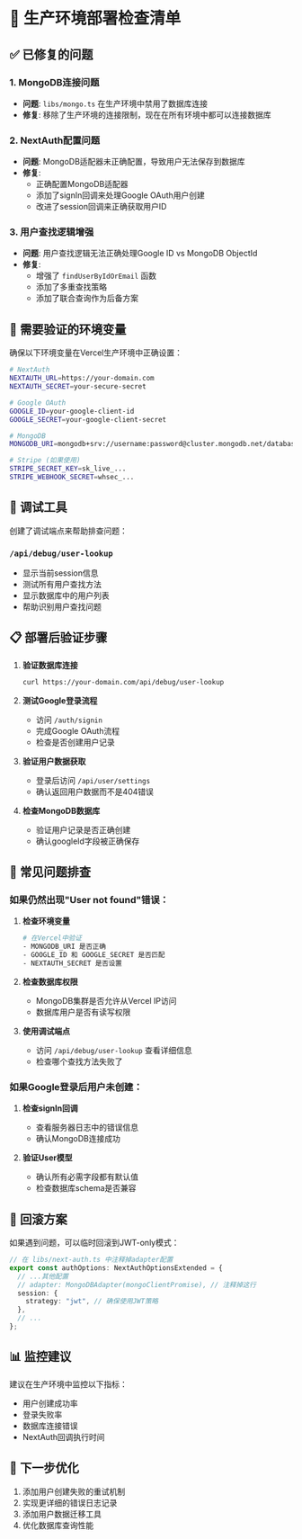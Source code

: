 # 🚀 生产环境部署检查清单

## ✅ 已修复的问题

### 1. MongoDB连接问题
- **问题**: `libs/mongo.ts` 在生产环境中禁用了数据库连接
- **修复**: 移除了生产环境的连接限制，现在在所有环境中都可以连接数据库

### 2. NextAuth配置问题
- **问题**: MongoDB适配器未正确配置，导致用户无法保存到数据库
- **修复**: 
  - 正确配置MongoDB适配器
  - 添加了signIn回调来处理Google OAuth用户创建
  - 改进了session回调来正确获取用户ID

### 3. 用户查找逻辑增强
- **问题**: 用户查找逻辑无法正确处理Google ID vs MongoDB ObjectId
- **修复**: 
  - 增强了 `findUserByIdOrEmail` 函数
  - 添加了多重查找策略
  - 添加了联合查询作为后备方案

## 🔧 需要验证的环境变量

确保以下环境变量在Vercel生产环境中正确设置：

```bash
# NextAuth
NEXTAUTH_URL=https://your-domain.com
NEXTAUTH_SECRET=your-secure-secret

# Google OAuth
GOOGLE_ID=your-google-client-id
GOOGLE_SECRET=your-google-client-secret

# MongoDB
MONGODB_URI=mongodb+srv://username:password@cluster.mongodb.net/database

# Stripe (如果使用)
STRIPE_SECRET_KEY=sk_live_...
STRIPE_WEBHOOK_SECRET=whsec_...
```

## 🧪 调试工具

创建了调试端点来帮助排查问题：

### `/api/debug/user-lookup`
- 显示当前session信息
- 测试所有用户查找方法
- 显示数据库中的用户列表
- 帮助识别用户查找问题

## 📋 部署后验证步骤

1. **验证数据库连接**
   ```bash
   curl https://your-domain.com/api/debug/user-lookup
   ```

2. **测试Google登录流程**
   - 访问 `/auth/signin`
   - 完成Google OAuth流程
   - 检查是否创建用户记录

3. **验证用户数据获取**
   - 登录后访问 `/api/user/settings`
   - 确认返回用户数据而不是404错误

4. **检查MongoDB数据库**
   - 验证用户记录是否正确创建
   - 确认googleId字段被正确保存

## 🚨 常见问题排查

### 如果仍然出现"User not found"错误：

1. **检查环境变量**
   ```bash
   # 在Vercel中验证
   - MONGODB_URI 是否正确
   - GOOGLE_ID 和 GOOGLE_SECRET 是否匹配
   - NEXTAUTH_SECRET 是否设置
   ```

2. **检查数据库权限**
   - MongoDB集群是否允许从Vercel IP访问
   - 数据库用户是否有读写权限

3. **使用调试端点**
   - 访问 `/api/debug/user-lookup` 查看详细信息
   - 检查哪个查找方法失败了

### 如果Google登录后用户未创建：

1. **检查signIn回调**
   - 查看服务器日志中的错误信息
   - 确认MongoDB连接成功

2. **验证User模型**
   - 确认所有必需字段都有默认值
   - 检查数据库schema是否兼容

## 🔄 回滚方案

如果遇到问题，可以临时回滚到JWT-only模式：

```typescript
// 在 libs/next-auth.ts 中注释掉adapter配置
export const authOptions: NextAuthOptionsExtended = {
  // ...其他配置
  // adapter: MongoDBAdapter(mongoClientPromise), // 注释掉这行
  session: {
    strategy: "jwt", // 确保使用JWT策略
  },
  // ...
};
```

## 📊 监控建议

建议在生产环境中监控以下指标：
- 用户创建成功率
- 登录失败率  
- 数据库连接错误
- NextAuth回调执行时间

## 🎯 下一步优化

1. 添加用户创建失败的重试机制
2. 实现更详细的错误日志记录
3. 添加用户数据迁移工具
4. 优化数据库查询性能
